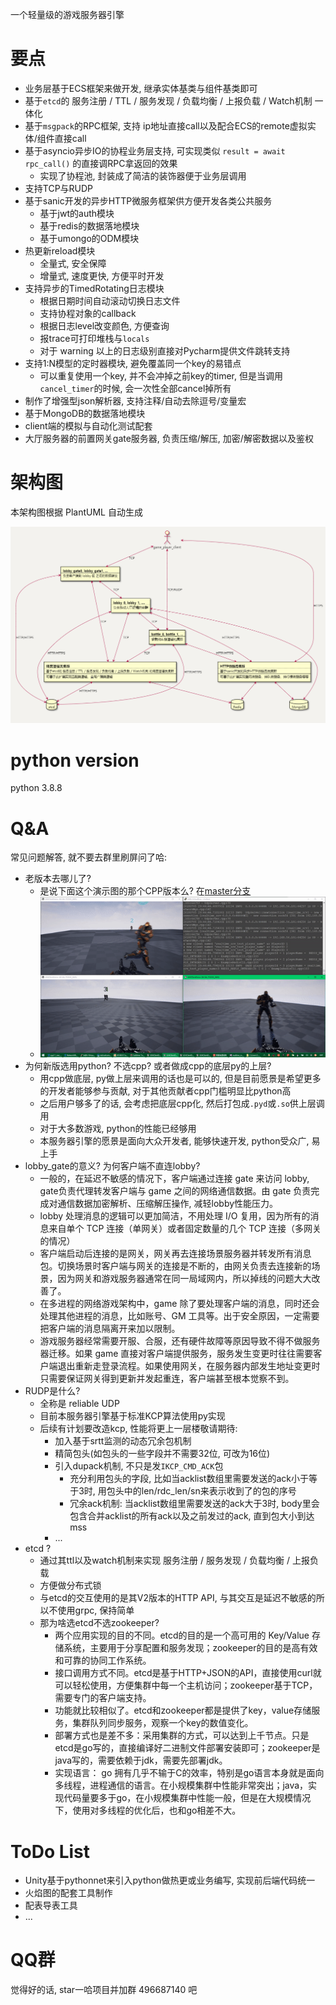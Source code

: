 一个轻量级的游戏服务器引擎


# 要点

- 业务层基于ECS框架来做开发, 继承实体基类与组件基类即可
- 基于`etcd`的 服务注册 / TTL / 服务发现 / 负载均衡 / 上报负载 / Watch机制 一体化
- 基于`msgpack`的RPC框架, 支持 ip地址直接call以及配合ECS的remote虚拟实体/组件直接call
- 基于asyncio异步IO的协程业务层支持, 可实现类似 `result = await rpc_call()` 的直接调RPC拿返回的效果
    - 实现了协程池, 封装成了简洁的装饰器便于业务层调用
- 支持TCP与RUDP
- 基于sanic开发的异步HTTP微服务框架供方便开发各类公共服务
    - 基于jwt的auth模块
    - 基于redis的数据落地模块
    - 基于umongo的ODM模块
- 热更新reload模块
    - 全量式, 安全保障
    - 增量式, 速度更快, 方便平时开发
- 支持异步的TimedRotating日志模块
    - 根据日期时间自动滚动切换日志文件
    - 支持协程对象的callback
    - 根据日志level改变颜色, 方便查询
    - 报trace可打印堆栈与`locals`
    - 对于 warning 以上的日志级别直接对Pycharm提供文件跳转支持
- 支持1:N模型的定时器模块, 避免覆盖同一个key的易错点 
    - 可以重复使用一个key, 并不会冲掉之前key的timer, 但是当调用`cancel_timer`的时候, 会一次性全部cancel掉所有
- 制作了增强型json解析器, 支持注释/自动去除逗号/变量宏
- 基于MongoDB的数据落地模块
- client端的模拟与自动化测试配套
- 大厅服务器的前置网关gate服务器, 负责压缩/解压, 加密/解密数据以及鉴权


# 架构图

本架构图根据 PlantUML 自动生成

![](/img/img_1.png)


# python version

python 3.8.8


# Q&A

常见问题解答, 就不要去群里刷屏问了哈:  
* 老版本去哪儿了?
    * 是说下面这个演示图的那个CPP版本么? 在[master分支](https://github.com/no5ix/realtime-server/tree/master)
    * ![](/img/UE4DemoScreenshot.gif)
* 为何新版选用python? 不选cpp? 或者做成cpp的底层py的上层?
    * 用cpp做底层, py做上层来调用的话也是可以的, 但是目前愿景是希望更多的开发者能够参与贡献, 对于其他贡献者cpp门槛明显比python高
    * 之后用户够多了的话, 会考虑把底层cpp化, 然后打包成`.pyd`或`.so`供上层调用
    * 对于大多数游戏, python的性能已经够用
    * 本服务器引擎的愿景是面向大众开发者, 能够快速开发, python受众广, 易上手
* lobby_gate的意义? 为何客户端不直连lobby?
    * 一般的，在延迟不敏感的情况下，客户端通过连接 gate 来访问 lobby, gate负责代理转发客户端与 game 之间的网络通信数据。由 gate 负责完成对通信数据加密解析、压缩解压操作, 减轻lobby性能压力。
    * lobby 处理消息的逻辑可以更加简洁，不用处理 I/O 复用，因为所有的消息来自单个 TCP 连接（单网关）或者固定数量的几个 TCP 连接（多网关的情况）
    * 客户端启动后连接的是网关，网关再去连接场景服务器并转发所有消息包。切换场景时客户端与网关的连接是不断的，由网关负责去连接新的场景，因为网关和游戏服务器通常在同一局域网内，所以掉线的问题大大改善了。
    * 在多进程的网络游戏架构中，game 除了要处理客户端的消息，同时还会处理其他进程的消息，比如账号、GM 工具等。出于安全原因，一定需要把客户端的消息隔离开来加以限制。
    * 游戏服务器经常需要开服、合服，还有硬件故障等原因导致不得不做服务器迁移。如果 game 直接对客户端提供服务，服务发生变更时往往需要客户端退出重新走登录流程。如果使用网关，在服务器内部发生地址变更时只需要保证网关得到更新并发起重连，客户端甚至根本觉察不到。
* RUDP是什么?
    * 全称是 reliable UDP
    * 目前本服务器引擎基于标准KCP算法使用py实现
    * 后续有计划要改造kcp, 性能将更上一层楼敬请期待:
        * 加入基于srtt监测的动态冗余包机制
        * 精简包头(如包头的一些字段并不需要32位, 可改为16位)
        * 引入dupack机制, 不只是发`IKCP_CMD_ACK`包
            * 充分利用包头的字段, 比如当acklist数组里需要发送的ack小于等于3时, 用包头中的len/rdc_len/sn来表示收到了的包的序号
            * 冗余ack机制: 当acklist数组里需要发送的ack大于3时, body里会包含合并acklist的所有ack以及之前发过的ack, 直到包大小到达mss
        * ...
* etcd ?
    * 通过其ttl以及watch机制来实现 服务注册 / 服务发现 / 负载均衡 / 上报负载
    * 方便做分布式锁
    * 与etcd的交互使用的是其V2版本的HTTP API, 与其交互是延迟不敏感的所以不使用grpc, 保持简单
    * 那为啥选etcd不选zookeeper?
        * 两个应用实现的目的不同。etcd的目的是一个高可用的 Key/Value 存储系统，主要用于分享配置和服务发现；zookeeper的目的是高有效和可靠的协同工作系统。
        * 接口调用方式不同。etcd是基于HTTP+JSON的API，直接使用curl就可以轻松使用，方便集群中每一个主机访问；zookeeper基于TCP，需要专门的客户端支持。
        * 功能就比较相似了。etcd和zookeeper都是提供了key，value存储服务，集群队列同步服务，观察一个key的数值变化。
        * 部署方式也是差不多：采用集群的方式，可以达到上千节点。只是etcd是go写的，直接编译好二进制文件部署安装即可；zookeeper是java写的，需要依赖于jdk，需要先部署jdk。
        * 实现语言： go 拥有几乎不输于C的效率，特别是go语言本身就是面向多线程，进程通信的语言。在小规模集群中性能非常突出；java，实现代码量要多于go，在小规模集群中性能一般，但是在大规模情况下，使用对多线程的优化后，也和go相差不大。


# ToDo List

- Unity基于pythonnet来引入python做热更或业务编写, 实现前后端代码统一
- 火焰图的配套工具制作
- 配表导表工具
- ...


# QQ群

觉得好的话, star一哈项目并加群 496687140 吧

